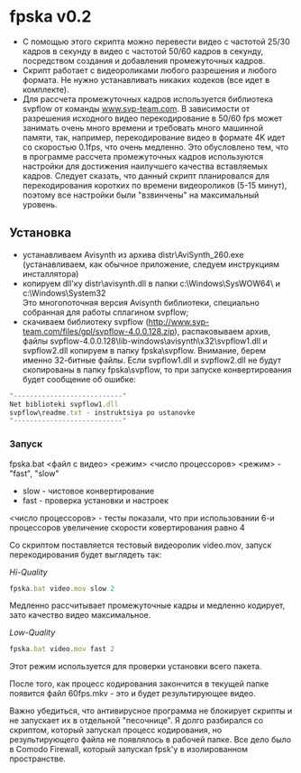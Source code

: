 ﻿# fpska v0.2

* С помощью этого скрипта можно перевести видео с частотой 25/30 кадров в секунду в видео с частотой 50/60 кадров в секунду, 
посредством создания и добавления промежуточных кадров. 
* Скрипт работает с видеороликами любого разрешения и любого формата. Не нужно устанавливать никаких кодеков (все идет в комплекте).
* Для рассчета промежуточных кадров используется библиотека svpflow от команды www.svp-team.com.
В зависимости от разрешения исходного видео перекодирование в 50/60 fps может занимать очень много времени и требовать много машинной памяти,
так, например, перекодирование видео в формате 4K идет со скоростью 0.1fps, что очень медленно. Это обусловлено тем, 
что в программе рассчета промежуточных кадров используются настройки для достижения наилучшего качества вставляемых кадров.
Следует сказать, что данный скрипт планировался для перекодирования коротких по времени видеороликов (5-15 минут), 
поэтому все настройки были "взвинчены" на максимальный уровень.

## Установка
* устанавливаем Avisynth из архива distr\AviSynth_260.exe (устанавливаем, как обычное приложение, следуем инструкциям инсталлятора)
* копируем dll'ку distr\avisynth.dll в папки c:\Windows\SysWOW64\ и c:\Windows\System32\
Это многопоточная версия Avisynth библиотеки, специально собранная для работы сплагином svpflow;
* скачиваем библиотеку svpflow (http://www.svp-team.com/files/gpl/svpflow-4.0.0.128.zip), распаковываем архив,
файлы svpflow-4.0.0.128\lib-windows\avisynth\x32\svpflow1.dll и svpflow2.dll копируем в папку fpska\svpflow\.
Внимание, берем именно 32-битные файлы.
Если svpflow1.dll и svpflow2.dll не будут скопированы в папку fpska\svpflow, то при запуске конвертирования будет сообщение об ошибке:
```javascript
"---------------------------"
Net biblioteki svpflow1.dll
svpflow\readme.txt - instruktsiya po ustanovke
"---------------------------"
```


### Запуск
fpska.bat <файл с видео> <режим> <число процессоров>
<режим> - "fast", "slow"
* slow - чистовое конвертирование
* fast - проверка установки и настроек

<число процессоров> - тесты показали, что при использовании 6-и процессоров увеличение скорости ковертирования равно 4

Со скриптом поставляется тестовый видеоролик video.mov, запуск перекодирования будет выглядеть так:

*Hi-Quality*
```javascript
fpska.bat video.mov slow 2 
```
Медленно рассчитывает промежуточные кадры и медленно кодирует, зато качество видео максимальное.


*Low-Quality*
```javascript
fpska.bat video.mov fast 2 
```
Этот режим используется для проверки установки всего пакета.


После того, как процесс кодирования закончится в текущей папке появится файл 60fps.mkv - это и будет результирующее видео.

Важно убедиться, что антивирусное программа не блокирует скрипты и не запускает их в отдельной "песочнице". Я долго разбирался
со скриптом, который запускал процесс кодирования, но результирующего файла не появлялось в рабочей папке. Все дело было
в Comodo Firewall, который запускал fpsk'у в изолированном пространстве.

